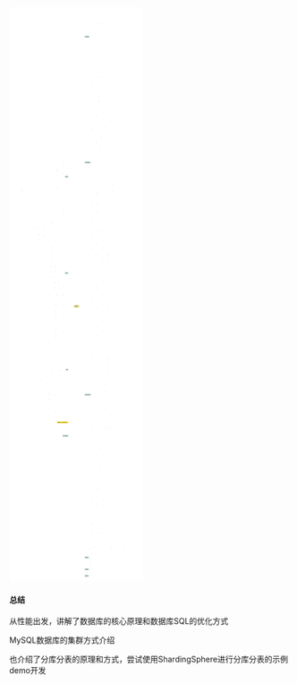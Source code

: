![avatar](数据库.svg)

#### 总结
从性能出发，讲解了数据库的核心原理和数据库SQL的优化方式

MySQL数据库的集群方式介绍

也介绍了分库分表的原理和方式，尝试使用ShardingSphere进行分库分表的示例demo开发